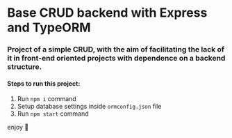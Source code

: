 # Base CRUD backend with Express and TypeORM

### Project of a simple CRUD, with the aim of facilitating the lack of it in front-end oriented projects with dependence on a backend structure.

#### Steps to run this project:

1. Run `npm i` command
2. Setup database settings inside `ormconfig.json` file
3. Run `npm start` command

enjoy 🎉
